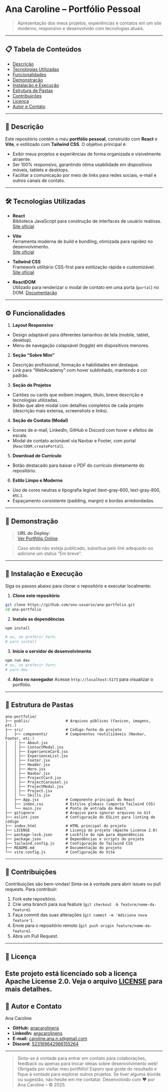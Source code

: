 # Ana Caroline – Portfólio Pessoal

> Apresentação dos meus projetos, experiências e contatos em um site moderno, responsivo e desenvolvido com tecnologias atuais.

---

## 📋 Tabela de Conteúdos

- [Descrição](#descrição)  
- [Tecnologias Utilizadas](#tecnologias-utilizadas)  
- [Funcionalidades](#funcionalidades)  
- [Demonstração](#demonstração)  
- [Instalação e Execução](#instalação-e-execução)  
- [Estrutura de Pastas](#estrutura-de-pastas)  
- [Contribuições](#contribuições)  
- [Licença](#licença)  
- [Autor e Contato](#autor-e-contato)  

---

## 📝 Descrição

Este repositório contém o meu **portfólio pessoal**, construído com **React** e **Vite**, e estilizado com **Tailwind CSS**. O objetivo principal é:

  - Exibir meus projetos e experiências de forma organizada e visivelmente atraente.
  - Ser 100% responsivo, garantindo ótima usabilidade em dispositivos móveis, tablets e desktops.
  - Facilitar a comunicação por meio de links para redes sociais, e-mail e outros canais de contato.

---

## 🛠️ Tecnologias Utilizadas

- **React**  
  Biblioteca JavaScript para construção de interfaces de usuário reativas.  
  [Site oficial](https://react.dev/)

- **Vite**  
  Ferramenta moderna de build e bundling, otimizada para rapidez no desenvolvimento.  
  [Site oficial](https://vitejs.dev/)

- **Tailwind CSS**  
  Framework utilitário CSS-first para estilização rápida e customizável.  
  [Site oficial](https://tailwindcss.com/)

- **ReactDOM**  
  Utilizado para renderizar o modal de contato em uma porta (`portal`) no DOM.
  [Documentação](https://react.dev/reference/react-dom/createPortal)

---

## ⚙️ Funcionalidades

1. **Layout Responsivo**  
  - Design adaptável para diferentes tamanhos de tela (mobile, tablet, desktop).  
  - Menu de navegação colapsável (toggle) em dispositivos menores.

2. **Seção “Sobre Mim”**  
  - Descrição profissional, formação e habilidades em destaque.  
  - Link para “WebAcademy” com hover sublinhado, mantendo a cor padrão.

3. **Seção de Projetos**  
  - Cartões ou cards que exibem imagem, título, breve descrição e tecnologias utilizadas.  
  - Botão que abre modal com detalhes completos de cada projeto (descrição mais extensa, screenshots e links).

4. **Seção de Contato (Modal)**  
  - Ícones de e-mail, LinkedIn, GitHub e Discord com hover e efeitos de escala.  
  - Modal de contato acionável via Navbar e Footer, com portal (`ReactDOM.createPortal`).

5. **Download de Currículo**  
  - Botão destacado para baixar o PDF do currículo diretamente do repositório.

6. **Estilo Limpo e Moderno**  
  - Uso de cores neutras e tipografia legível (text-gray-600, text-gray-800, etc.).  
  - Espaçamento consistente (padding, margin) e bordas arredondadas.

---

## 🔗 Demonstração

> **URL do Deploy:**  
> [Ver Portfólio Online](https://seu-usuario.github.io/ana-portfolio)

> Caso ainda não esteja publicado, substitua pelo link adequado ou adicione um status “Em breve”.

---

## 🚀 Instalação e Execução

Siga os passos abaixo para clonar o repositório e executar localmente:

1. **Clone este repositório**  
  ```bash
  git clone https://github.com/seu-usuario/ana-portfolio.git
  cd ana-portfolio
  ```

2. **Instale as dependências**  
  ```bash
  npm install

# ou, se preferir Yarn:
# yarn install

  ```

3. **Inicie o servidor de desenvolvimento**  
  ```bash
  npm run dev
# ou, se preferir Yarn:
# yarn dev

  ```

4. **Abra no navegador**
  Acesse `http://localhost:5173` para visualizar o portfólio.
---

## 📂 Estrutura de Pastas

```plaintext
ana-portfolio/
├── public/                # Arquivos públicos (favicon, imagens, etc.)
├── src/                   # Código-fonte do projeto
│   ├── components/        # Componentes reutilizáveis (Navbar, Footer, etc.)
│   │ ├── About.jsx
│   │ ├── ContactModal.jsx
│   │ ├── ExperienceCard.jsx
│   │ ├── ExperienceList.jsx
│   │ ├── Footer.jsx
│   │ ├── Header.jsx
│   │ ├── Hero.jsx
│   │ ├── Navbar.jsx
│   │ ├── ProjectCard.jsx
│   │ ├── ProjectCarousel.js
│   │ ├── ProjectModal.jsx
│   │ ├── Project.jsx
│   │ └── Skills.jsx
│   ├── App.jsx            # Componente principal do React
│   ├── index.css          # Estilos globais (importa Tailwind CSS)
│   └── main.jsx           # Ponto de entrada do React 
├── gitignore              # Arquivo para ignorar arquivos no Git
├── eslint.json            # Configuração do ESLint para linting de código
├── index.html             # HTML principal do projeto
├── LICENSE                # Licença do projeto (Apache License 2.0)
├── package-lock.json      # Lockfile do npm para dependências
├── package.json           # Dependências e scripts do projeto
├── tailwind.config.js     # Configuração do Tailwind CSS
├── README.md              # Documentação do projeto
└── vite.config.js         # Configuração do Vite
```
---

## 🤝 Contribuições
Contribuições são bem-vindas! Sinta-se à vontade para abrir issues ou pull requests.
Para contribuir:
1. Fork este repositório.
2. Crie uma branch para sua feature (`git checkout -b feature/nome-da-feature`).
3. Faça commit das suas alterações (`git commit -m 'Adiciona nova feature'`).
4. Envie para o repositório remoto (`git push origin feature/nome-da-feature`).
5. Abra um Pull Request.
---

## 📜 Licença
Este projeto está licenciado sob a licença Apache License 2.0. Veja o arquivo [LICENSE](LICENSE) para mais detalhes.
---

## 👤 Autor e Contato

Ana Caroline
- **GitHub:** [anacarolinens](https://github.com/anacarolinens)  
- **LinkedIn:** [anacarolinens](https://linkedin.com/in/anacarolinens)  
- **E-mail:** <caroline.ana.n.s@gmail.com>  
- **Discord:** [523169642966155264](https://discord.com/users/523169642966155264)

--- 
> Sinta-se à vontade para entrar em contato para colaborações, feedback ou apenas para trocar ideias sobre desenvolvimento web!
> Obrigada por visitar meu portfólio! Espero que goste do resultado e fique à vontade para explorar outros projetos.
> Se tiver alguma dúvida ou sugestão, não hesite em me contatar.
> Desenvolvido com ❤️ por Ana Caroline – © 2025.


